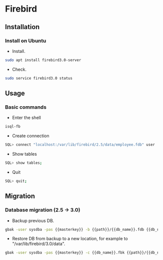 # Firebird

## Installation

### Install on Ubuntu

- Install.

```bash
sudo apt install firebird3.0-server
```

- Check.

```bash
sudo service firebird3.0 status
```

## Usage

### Basic commands

- Enter the shell

```bash
isql-fb
```

- Create connection

```bash
SQL> connect "localhost:/var/lib/firebird/2.5/data/employee.fdb" user 'SYSDBA' password '{{masterkey}}';
```

- Show tables

```bash
SQL> show tables;
```

- Quit

```bash
SQL> quit;
```

## Migration

### Database migration (2.5 -> 3.0)

- Backup previous DB.

```bash
gbak -user sysdba -pas {{masterkey}} -b {{path}}/{{db_name}}.fdb {{db_name}}.fbk
```

- Restore DB from backup to a new location, for example to "/var/lib/firebird/3.0/data".

```bash
gbak -user sysdba -pas {{masterkey}} -c {{db_name}}.fbk {{path}}/{{db_name}}.fdb
```

